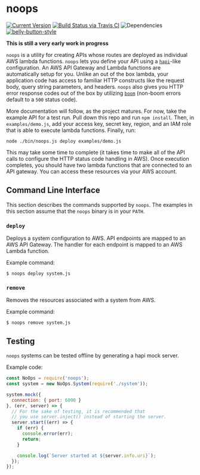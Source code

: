 # noops

[![Current Version](https://img.shields.io/npm/v/noops.svg)](https://www.npmjs.org/package/noops)
[![Build Status via Travis CI](https://travis-ci.org/continuationlabs/noops.svg?branch=master)](https://travis-ci.org/continuationlabs/noops)
![Dependencies](http://img.shields.io/david/continuationlabs/noops.svg)
[![belly-button-style](https://img.shields.io/badge/eslint-bellybutton-4B32C3.svg)](https://github.com/continuationlabs/belly-button)


**This is still a very early work in progress**

`noops` is a utility for creating APIs whose routes are deployed as individual AWS lambda functions. `noops` lets you define your API using a [`hapi`](https://github.com/hapijs/hapi)-like configuration. An AWS API Gateway and Lambda functions are automatically setup for you. Unlike an out of the box lambda, your application code has access to familiar HTTP constructs like the request body, query string parameters, and headers. `noops` also gives you HTTP error response codes out of the box by utilizing [`boom`](https://github.com/hapijs/boom) (non-boom errors default to a `500` status code).

More documentation will follow, as the project matures. For now, take the example API for a test run. Pull down this repo and run `npm install`. Then, in `examples/demo.js`, add your access key, secret key, region, and an IAM role that is able to execute lambda functions. Finally, run:

```
node ./bin/noops.js deploy examples/demo.js
```

This may take some time to complete (it takes time to make all of the API calls to configure the HTTP status code handling in AWS). Once execution completes, you should have two lambda functions that are connected to an API gateway. You can access these resources via your AWS account.

## Command Line Interface

This section describes the commands supported by `noops`. The examples in this section assume that the `noops` binary is in your `PATH`.

### `deploy`

Deploys a system configuration to AWS. API endpoints are mapped to an AWS API Gateway. The handler for each endpoint is mapped to an AWS Lambda function.

Example command:

```
$ noops deploy system.js
```

### `remove`

Removes the resources associated with a system from AWS.

Example command:

```
$ noops remove system.js
```

## Testing

`noops` systems can be tested offline by generating a hapi mock server.

Example code:

```javascript
const NoOps = require('noops');
const system = new NoOps.System(require('./system'));

system.mock({
  connection: { port: 6000 }
}, (err, server) => {
  // For the sake of testing, it is recommended that
  // you use server.inject() instead of starting the server.
  server.start((err) => {
    if (err) {
      console.error(err);
      return;
    }

    console.log(`Server started at ${server.info.uri}`);
  });
});
```
